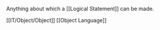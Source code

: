 Anything about which a [[Logical Statement]] can be made.


[[IT/Object/Object]]
[[Object Language]]
